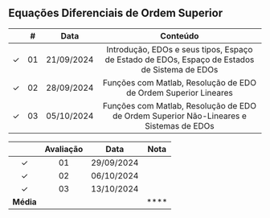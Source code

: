 ## Equações Diferenciais de Ordem Superior

|  | # | Data | Conteúdo |
|:---:|:---:|:---:|:---:|
| &check; | 01 | 21/09/2024 | Introdução, EDOs e seus tipos, Espaço de Estado de EDOs, Espaço de Estados de Sistema de EDOs |
| &check; | 02 | 28/09/2024 | Funções com Matlab, Resolução de EDO de Ordem Superior Lineares |
| &check; | 03 | 05/10/2024 | Funções com Matlab, Resolução de EDO de Ordem Superior Não-Lineares e Sistemas de EDOs |

|  | Avaliação | Data | Nota |
|:---:|:--:|:---:|:---:|
| &check; | 01 | 29/09/2024 |  |
| &check; | 02 | 06/10/2024 |  |
| &check; | 03 | 13/10/2024 |  |
| **Média** |  |  | **** |